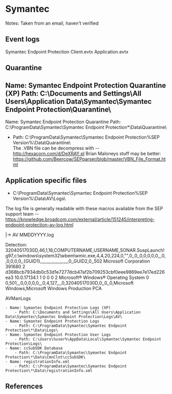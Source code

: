 # Symantec

Notes: Taken from an email, haven't verified

## Event logs

Symantec Endpoint Protection Client.evtx
Application.evtx

## Quarantine 

Name: Symantec Endpoint Protection Quarantine (XP)
Path: C:\Documents and Settings\All Users\Application Data\Symantec\Symantec Endpoint Protection\Quarantine\
-
Name: Symantec Endpoint Protection Quarantine
Path: C:\ProgramData\Symantec\Symantec Endpoint Protection\*\Data\Quarantine\

* Path: C:\ProgramData\Symantec\Symantec Endpoint Protection\%SEP Version%\Data\Quarantine\  
The .VBN file can be decompress with -- http://hexacorn.com/d/DeXRAY.pl 
Brian Maloneys stuff may be better: https://github.com/Beercow/SEPparser/blob/master/VBN_File_Format.html

## Application specific files

* C:\ProgramData\Symantec\Symantec Endpoint Protection\%SEP Version%\Data\AV\Logs\  

The log file is generally readable with these macros available from the SEP support team -- https://knowledge.broadcom.com/external/article/151245/interpreting-endpoint-protection-av-log.html




|-> AV
MMDDYYYY.log

Detection:
32040517030D,46,1,16,COMPUTERNAME,USERNAME,SONAR.SuspLaunch!g97,c:\windows\system32\wbem\wmic.exe,4,4,20,224,0,"",0,,0,,0,0,0,0,0,,,0,,0,0,0,0,,{GUID1},,,,,,,,,,,,,,,,,,,,,,0,,GUID2,0,,502	Microsoft Corporation	391680	2	d368bcb7934db0c53d1e7277dcb47af2b709253cbf0eee9869ee7e17ed226ea3	10.0.17134.1	1	0		0	0	2	Microsoft® Windows® Operating System	0	0,501,,,0,0,0,0,0,,,0,4,127,,,,0,32040517030D,0,,0,,0,Microsoft Windows,Microsoft Windows Production PCA 

AVManLogs
    
    - Name: Symantec Endpoint Protection Logs (XP)
        - Path: C:\Documents and Settings\All Users\Application Data\Symantec\Symantec Endpoint Protection\Logs\AV\
    - Name: Symantec Endpoint Protection Logs
        - Path: C:\ProgramData\Symantec\Symantec Endpoint Protection\*\Data\Logs\
    - Name: Symantec Endpoint Protection User Logs
        - Path: C:\Users\%user%\AppData\Local\Symantec\Symantec Endpoint Protection\Logs\
    - Name: ccSubSDK Database
        - Path: C:\ProgramData\Symantec\Symantec Endpoint Protection\*\Data\CmnClnt\ccSubSDK\
    - Name: registrationInfo.xml
        - Path: C:\ProgramData\Symantec\Symantec Endpoint Protection\*\Data\registrationInfo.xml

## References
[^1]: "Contains SEPM entries, documented here: [](https://support.symantec.com/us/en/article.tech196455.html)"
